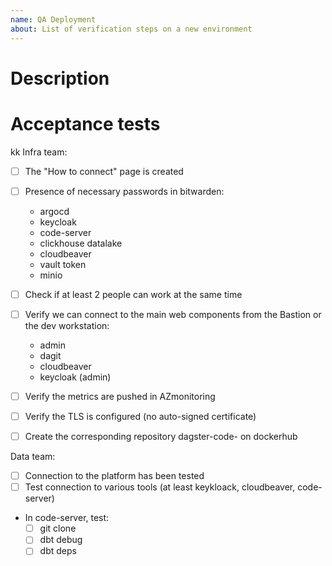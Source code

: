 ```yaml
---
name: QA Deployment
about: List of verification steps on a new environment
---
```


# Description 
<!-- Describe the particularity of this env if necessary -->

# Acceptance tests
<!-- Mandatory -->
kk
Infra team:
- [ ] The "How to connect" page is created
- [ ] Presence of necessary passwords in bitwarden:
    - argocd
    - keycloak
    - code-server
    - clickhouse datalake
    - cloudbeaver
    - vault token
    - minio

- [ ] Check if at least 2 people can work at the same time
- [ ] Verify we can connect to the main web components from the Bastion or the dev workstation:
    - admin
    - dagit
    - cloudbeaver
    - keycloak (admin)
- [ ] Verify the metrics are pushed in AZmonitoring
- [ ] Verify the TLS is configured (no auto-signed certificate)
- [ ] Create the corresponding repository dagster-code- on dockerhub

Data team:
- [ ] Connection to the platform has been tested
- [ ] Test connection to various tools (at least keykloack, cloudbeaver, code-server)
- In code-server, test:
    - [ ] git clone
    - [ ] dbt debug
    - [ ] dbt deps
